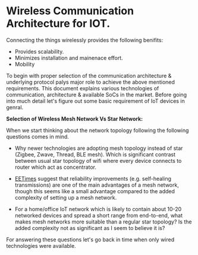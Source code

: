 # Wireless Communication Architecture for IOT.

Connecting the things wirelessly provides the following benifits:
* Provides scalability.
* Minimizes installation and mainenace effort.
* Mobility

To begin with proper selection of the communication architecture & underlying protocol palys major role to achieve the above mentioned requirements. This document explains various technologies of communication, architecture & available SoCs in the market. Before going into much detail let's figure out some basic requirement of IoT devices in genral.

**Selection of Wireless Mesh Network Vs Star Network:**

When we start thinking about the network topology following the following questions comes in mind.

* Why newer technologies are adopting mesh topology instead of star (Zigbee, Zwave, Thread, BLE mesh). Which is significant contrast between usual star topology of wifi where every device connects to router which act as concentrator. 

* [EETimes](https://www.eetimes.com/document.asp?doc_id=1168414) suggest that reliability improvements (e.g. self-healing transmissions) are one of the main advantages of a mesh network, though this seems like a small advantage compared to the added complexity of setting up a mesh network.

* For a home/office IoT network which is likely to contain about 10-20 networked devices and spread a short range from end-to-end, what makes mesh networks more suitable than a regular star topology? Is the added complexity not as significant as I seem to believe it is?

For answering these questions let's go back in time when only wired technologies were available.
